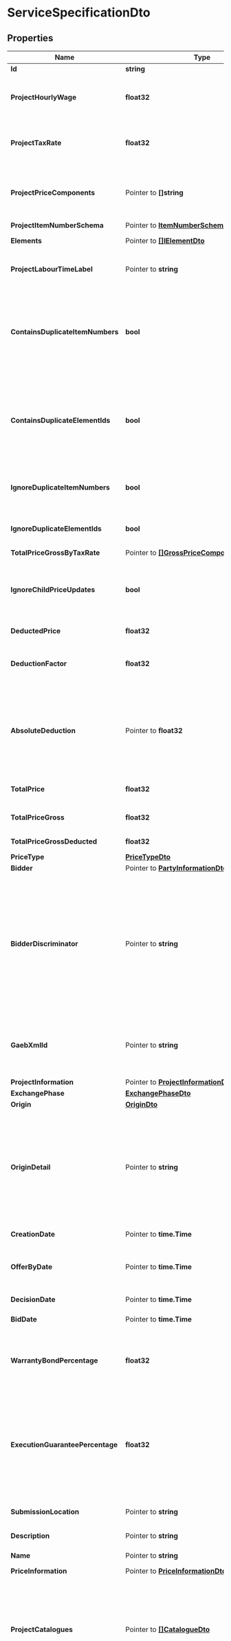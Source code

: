 # ServiceSpecificationDto

## Properties

Name | Type | Description | Notes
------------ | ------------- | ------------- | -------------
**Id** | **string** | Elements GUID identifier. | 
**ProjectHourlyWage** | **float32** | The hourly wage that is used within this ElementContainerBase. Will be propagated to child elements. | [readonly] 
**ProjectTaxRate** | **float32** | The tax rate that is used within this ElementContainerBase. Will be propagated to child elements. | 
**ProjectPriceComponents** | Pointer to **[]string** | The price components that are used within this project. They are ignored during Json deserialization because they will be set from the parent project. | [optional] 
**ProjectItemNumberSchema** | Pointer to [**ItemNumberSchemaDto**](ItemNumberSchemaDto.md) |  | [optional] 
**Elements** | Pointer to [**[]IElementDto**](IElementDto.md) | The IElements within this ElementContainerBase. | [optional] 
**ProjectLabourTimeLabel** | Pointer to **string** | The label used in the parent Project to mark labour time, e.g. \&quot;Hours\&quot; or \&quot;Stunden\&quot;. | [optional] [readonly] 
**ContainsDuplicateItemNumbers** | **bool** | Indicates if there are child IElements that have conflicting, duplicated ItemNumbers or if any child ElementContainerBase elements themselves contain duplicate ItemNumber s. Will always indicate false when told to ignore duplicate item numbers. | [readonly] 
**ContainsDuplicateElementIds** | **bool** | Indicates if there are child IElements that have conflicting, duplicated Ids or if any child ElementContainerBase elements themselves contain duplicate Id s. Will always indicate false when told to ignore duplicate item numbers. | [readonly] 
**IgnoreDuplicateItemNumbers** | **bool** | Indicate if duplicated ItemNumbers within child elements are to be ignored. Will not perform checks for duplicates if yes. | 
**IgnoreDuplicateElementIds** | **bool** | Indicate if duplicated Ids within child elements are to be ignored. Will not perform checks for duplicates if yes. | 
**TotalPriceGrossByTaxRate** | Pointer to [**[]GrossPriceComponentDto**](GrossPriceComponentDto.md) | Price composition by tax rate. | [optional] 
**IgnoreChildPriceUpdates** | **bool** | Internally used to indicate that a propagation is currently done, this is done to not recalculate every single result from a lot of changes when it is sufficient to calculate the total price at once. | 
**DeductedPrice** | **float32** | Net price after applied deductions. | [readonly] 
**DeductionFactor** | **float32** | Factor of applied deductions to the total price. For example, \&quot;0.03\&quot; means that a 3% deduction is to be applied. | 
**AbsoluteDeduction** | Pointer to **float32** | The exact amount of the discount as an absolute value. For backwards compatibility reasons, setting this value will also set a calculated value to DeductionFactor, which will also be updated in case the total price is changed to reflect a relative value of the absolute discount sum. | [optional] 
**TotalPrice** | **float32** | Will return this ElementContainerBase&#39;s total price. | [readonly] 
**TotalPriceGross** | **float32** | The total gross price for this ElementContainerBase including all child elements. | [readonly] 
**TotalPriceGrossDeducted** | **float32** | Total gross price after applied deductions. | [readonly] 
**PriceType** | [**PriceTypeDto**](PriceTypeDto.md) |  | 
**Bidder** | Pointer to [**PartyInformationDto**](PartyInformationDto.md) |  | [optional] 
**BidderDiscriminator** | Pointer to **string** | This discriminator is used to identify different bidders in a project. It is different from the Identifier property in the Bidder in that the BidderDiscriminator is intended to be a numerical identifier within a project, while the Identifier does uniquely identify a bidder in the system independent of a specific project. This property should map to \&quot;Bieternummer\&quot; or \&quot;BidderNo\&quot; in GAEB. | [optional] 
**GaebXmlId** | Pointer to **string** | This is used to store the GAEB XML Id within this ServiceSpecification. This data is not used for any calculations or evaluations but only for GAEB serialization and deserialization. | [optional] 
**ProjectInformation** | Pointer to [**ProjectInformationDto**](ProjectInformationDto.md) |  | [optional] 
**ExchangePhase** | [**ExchangePhaseDto**](ExchangePhaseDto.md) |  | 
**Origin** | [**OriginDto**](OriginDto.md) |  | 
**OriginDetail** | Pointer to **string** | This property complements the Origin property. Some formats, e.g. GaebXml might have additional information attached, e.g. GAEB XML V3.2 oder GAEB XML V3.1. This string property is used to hold such data. The Dangl.AVA module does not have a list of possible values, since this is defined in the native format assemblies, e.g. Dangl.GAEB or Dangl.Oenorm. | [optional] 
**CreationDate** | Pointer to **time.Time** | Creation date of this ServiceSpecification. | [optional] 
**OfferByDate** | Pointer to **time.Time** | Date indicating until when an offer has to be submitted. In German, this is often called the \&quot;Eröffnungstermin\&quot; | [optional] 
**DecisionDate** | Pointer to **time.Time** | Date indicating by when the buyer will select a contractor. | [optional] 
**BidDate** | Pointer to **time.Time** | Date of when the offer / bid was created | [optional] 
**WarrantyBondPercentage** | **float32** | If a construction project requires a warranty bond, this property indicates the amount as a percentage, e.g. &#39;0.15m&#39; means 15% of the construction total amount as a warranty bond. | 
**ExecutionGuaranteePercentage** | **float32** | If a construction project requires an execution guarantty, this property indicates the amount as a percentage, e.g. &#39;0.15m&#39; means 15% of the construction total amount as an execution guarantee. In practice, this percentage is usually deducted from intermediate invoices and only billed in the final invoice. | 
**SubmissionLocation** | Pointer to **string** | String indicating where the physical submission of the offer is taking place. | [optional] 
**Description** | Pointer to **string** | Description of this ServiceSpecification. | [optional] 
**Name** | Pointer to **string** | The name of this ServiceSpecification. | [optional] 
**PriceInformation** | Pointer to [**PriceInformationDto**](PriceInformationDto.md) |  | [optional] 
**ProjectCatalogues** | Pointer to [**[]CatalogueDto**](CatalogueDto.md) | These are Catalogue that are used within this ElementContainerBase. Catalogue references are used to describe catalogues, or collections, that can be used to describe elements with commonly known properties. For example, QuantityAssignments use these to categorize themselves. | [optional] 
**CatalogueReferences** | Pointer to [**[]CatalogueReferenceDto**](CatalogueReferenceDto.md) | Referenced catalogues for this ElementContainerBase. | [optional] 
**PlannedExecutionStart** | Pointer to **time.Time** | The date when the execution of the services is scheduled to start | [optional] 
**PlannedExecutionEnd** | Pointer to **time.Time** | The date then the execution of the services is scheduled to be finished | [optional] 
**ContractDate** | Pointer to **time.Time** | The date on which the contract has been awarded. This matches \&quot;Auftragsdatum\&quot; in GAEB | [optional] 
**ContractIdentifier** | Pointer to **string** | This value can be used to indicate the number or identifier of the contract. It matches \&quot;Auftragsnummer\&quot; in GAEB | [optional] 
**WarrantyDuration** | Pointer to [**WarrantyDurationDto**](WarrantyDurationDto.md) |  | [optional] 
**WarrantyEnd** | Pointer to **time.Time** | The date on which the warranty period ends | [optional] 
**ApprovalDate** | Pointer to **time.Time** | The date on which the services rendered by the bidder are scheduled to be approved by the buyer | [optional] 
**TypeOfApproval** | Pointer to **string** | This should specify how the approval is performed by the buyer. This matches \&quot;AcceptType\&quot; in GAEB | [optional] 
**AddendumNumber** | Pointer to **string** | This optional string property is shared by all IElements, and indicates if the element is part of an addendum, a &#39;Nachtrag&#39; in German. | [optional] 
**AddendumStatus** | Pointer to [**AddendumStatusDto**](AddendumStatusDto.md) |  | [optional] 
**CommerceProperties** | Pointer to [**ServiceSpecificationCommercePropertiesDto**](ServiceSpecificationCommercePropertiesDto.md) |  | [optional] 

## Methods

### NewServiceSpecificationDto

`func NewServiceSpecificationDto(id string, projectHourlyWage float32, projectTaxRate float32, containsDuplicateItemNumbers bool, containsDuplicateElementIds bool, ignoreDuplicateItemNumbers bool, ignoreDuplicateElementIds bool, ignoreChildPriceUpdates bool, deductedPrice float32, deductionFactor float32, totalPrice float32, totalPriceGross float32, totalPriceGrossDeducted float32, priceType PriceTypeDto, exchangePhase ExchangePhaseDto, origin OriginDto, warrantyBondPercentage float32, executionGuaranteePercentage float32, ) *ServiceSpecificationDto`

NewServiceSpecificationDto instantiates a new ServiceSpecificationDto object
This constructor will assign default values to properties that have it defined,
and makes sure properties required by API are set, but the set of arguments
will change when the set of required properties is changed

### NewServiceSpecificationDtoWithDefaults

`func NewServiceSpecificationDtoWithDefaults() *ServiceSpecificationDto`

NewServiceSpecificationDtoWithDefaults instantiates a new ServiceSpecificationDto object
This constructor will only assign default values to properties that have it defined,
but it doesn't guarantee that properties required by API are set

### GetId

`func (o *ServiceSpecificationDto) GetId() string`

GetId returns the Id field if non-nil, zero value otherwise.

### GetIdOk

`func (o *ServiceSpecificationDto) GetIdOk() (*string, bool)`

GetIdOk returns a tuple with the Id field if it's non-nil, zero value otherwise
and a boolean to check if the value has been set.

### SetId

`func (o *ServiceSpecificationDto) SetId(v string)`

SetId sets Id field to given value.


### GetProjectHourlyWage

`func (o *ServiceSpecificationDto) GetProjectHourlyWage() float32`

GetProjectHourlyWage returns the ProjectHourlyWage field if non-nil, zero value otherwise.

### GetProjectHourlyWageOk

`func (o *ServiceSpecificationDto) GetProjectHourlyWageOk() (*float32, bool)`

GetProjectHourlyWageOk returns a tuple with the ProjectHourlyWage field if it's non-nil, zero value otherwise
and a boolean to check if the value has been set.

### SetProjectHourlyWage

`func (o *ServiceSpecificationDto) SetProjectHourlyWage(v float32)`

SetProjectHourlyWage sets ProjectHourlyWage field to given value.


### GetProjectTaxRate

`func (o *ServiceSpecificationDto) GetProjectTaxRate() float32`

GetProjectTaxRate returns the ProjectTaxRate field if non-nil, zero value otherwise.

### GetProjectTaxRateOk

`func (o *ServiceSpecificationDto) GetProjectTaxRateOk() (*float32, bool)`

GetProjectTaxRateOk returns a tuple with the ProjectTaxRate field if it's non-nil, zero value otherwise
and a boolean to check if the value has been set.

### SetProjectTaxRate

`func (o *ServiceSpecificationDto) SetProjectTaxRate(v float32)`

SetProjectTaxRate sets ProjectTaxRate field to given value.


### GetProjectPriceComponents

`func (o *ServiceSpecificationDto) GetProjectPriceComponents() []string`

GetProjectPriceComponents returns the ProjectPriceComponents field if non-nil, zero value otherwise.

### GetProjectPriceComponentsOk

`func (o *ServiceSpecificationDto) GetProjectPriceComponentsOk() (*[]string, bool)`

GetProjectPriceComponentsOk returns a tuple with the ProjectPriceComponents field if it's non-nil, zero value otherwise
and a boolean to check if the value has been set.

### SetProjectPriceComponents

`func (o *ServiceSpecificationDto) SetProjectPriceComponents(v []string)`

SetProjectPriceComponents sets ProjectPriceComponents field to given value.

### HasProjectPriceComponents

`func (o *ServiceSpecificationDto) HasProjectPriceComponents() bool`

HasProjectPriceComponents returns a boolean if a field has been set.

### GetProjectItemNumberSchema

`func (o *ServiceSpecificationDto) GetProjectItemNumberSchema() ItemNumberSchemaDto`

GetProjectItemNumberSchema returns the ProjectItemNumberSchema field if non-nil, zero value otherwise.

### GetProjectItemNumberSchemaOk

`func (o *ServiceSpecificationDto) GetProjectItemNumberSchemaOk() (*ItemNumberSchemaDto, bool)`

GetProjectItemNumberSchemaOk returns a tuple with the ProjectItemNumberSchema field if it's non-nil, zero value otherwise
and a boolean to check if the value has been set.

### SetProjectItemNumberSchema

`func (o *ServiceSpecificationDto) SetProjectItemNumberSchema(v ItemNumberSchemaDto)`

SetProjectItemNumberSchema sets ProjectItemNumberSchema field to given value.

### HasProjectItemNumberSchema

`func (o *ServiceSpecificationDto) HasProjectItemNumberSchema() bool`

HasProjectItemNumberSchema returns a boolean if a field has been set.

### GetElements

`func (o *ServiceSpecificationDto) GetElements() []IElementDto`

GetElements returns the Elements field if non-nil, zero value otherwise.

### GetElementsOk

`func (o *ServiceSpecificationDto) GetElementsOk() (*[]IElementDto, bool)`

GetElementsOk returns a tuple with the Elements field if it's non-nil, zero value otherwise
and a boolean to check if the value has been set.

### SetElements

`func (o *ServiceSpecificationDto) SetElements(v []IElementDto)`

SetElements sets Elements field to given value.

### HasElements

`func (o *ServiceSpecificationDto) HasElements() bool`

HasElements returns a boolean if a field has been set.

### GetProjectLabourTimeLabel

`func (o *ServiceSpecificationDto) GetProjectLabourTimeLabel() string`

GetProjectLabourTimeLabel returns the ProjectLabourTimeLabel field if non-nil, zero value otherwise.

### GetProjectLabourTimeLabelOk

`func (o *ServiceSpecificationDto) GetProjectLabourTimeLabelOk() (*string, bool)`

GetProjectLabourTimeLabelOk returns a tuple with the ProjectLabourTimeLabel field if it's non-nil, zero value otherwise
and a boolean to check if the value has been set.

### SetProjectLabourTimeLabel

`func (o *ServiceSpecificationDto) SetProjectLabourTimeLabel(v string)`

SetProjectLabourTimeLabel sets ProjectLabourTimeLabel field to given value.

### HasProjectLabourTimeLabel

`func (o *ServiceSpecificationDto) HasProjectLabourTimeLabel() bool`

HasProjectLabourTimeLabel returns a boolean if a field has been set.

### GetContainsDuplicateItemNumbers

`func (o *ServiceSpecificationDto) GetContainsDuplicateItemNumbers() bool`

GetContainsDuplicateItemNumbers returns the ContainsDuplicateItemNumbers field if non-nil, zero value otherwise.

### GetContainsDuplicateItemNumbersOk

`func (o *ServiceSpecificationDto) GetContainsDuplicateItemNumbersOk() (*bool, bool)`

GetContainsDuplicateItemNumbersOk returns a tuple with the ContainsDuplicateItemNumbers field if it's non-nil, zero value otherwise
and a boolean to check if the value has been set.

### SetContainsDuplicateItemNumbers

`func (o *ServiceSpecificationDto) SetContainsDuplicateItemNumbers(v bool)`

SetContainsDuplicateItemNumbers sets ContainsDuplicateItemNumbers field to given value.


### GetContainsDuplicateElementIds

`func (o *ServiceSpecificationDto) GetContainsDuplicateElementIds() bool`

GetContainsDuplicateElementIds returns the ContainsDuplicateElementIds field if non-nil, zero value otherwise.

### GetContainsDuplicateElementIdsOk

`func (o *ServiceSpecificationDto) GetContainsDuplicateElementIdsOk() (*bool, bool)`

GetContainsDuplicateElementIdsOk returns a tuple with the ContainsDuplicateElementIds field if it's non-nil, zero value otherwise
and a boolean to check if the value has been set.

### SetContainsDuplicateElementIds

`func (o *ServiceSpecificationDto) SetContainsDuplicateElementIds(v bool)`

SetContainsDuplicateElementIds sets ContainsDuplicateElementIds field to given value.


### GetIgnoreDuplicateItemNumbers

`func (o *ServiceSpecificationDto) GetIgnoreDuplicateItemNumbers() bool`

GetIgnoreDuplicateItemNumbers returns the IgnoreDuplicateItemNumbers field if non-nil, zero value otherwise.

### GetIgnoreDuplicateItemNumbersOk

`func (o *ServiceSpecificationDto) GetIgnoreDuplicateItemNumbersOk() (*bool, bool)`

GetIgnoreDuplicateItemNumbersOk returns a tuple with the IgnoreDuplicateItemNumbers field if it's non-nil, zero value otherwise
and a boolean to check if the value has been set.

### SetIgnoreDuplicateItemNumbers

`func (o *ServiceSpecificationDto) SetIgnoreDuplicateItemNumbers(v bool)`

SetIgnoreDuplicateItemNumbers sets IgnoreDuplicateItemNumbers field to given value.


### GetIgnoreDuplicateElementIds

`func (o *ServiceSpecificationDto) GetIgnoreDuplicateElementIds() bool`

GetIgnoreDuplicateElementIds returns the IgnoreDuplicateElementIds field if non-nil, zero value otherwise.

### GetIgnoreDuplicateElementIdsOk

`func (o *ServiceSpecificationDto) GetIgnoreDuplicateElementIdsOk() (*bool, bool)`

GetIgnoreDuplicateElementIdsOk returns a tuple with the IgnoreDuplicateElementIds field if it's non-nil, zero value otherwise
and a boolean to check if the value has been set.

### SetIgnoreDuplicateElementIds

`func (o *ServiceSpecificationDto) SetIgnoreDuplicateElementIds(v bool)`

SetIgnoreDuplicateElementIds sets IgnoreDuplicateElementIds field to given value.


### GetTotalPriceGrossByTaxRate

`func (o *ServiceSpecificationDto) GetTotalPriceGrossByTaxRate() []GrossPriceComponentDto`

GetTotalPriceGrossByTaxRate returns the TotalPriceGrossByTaxRate field if non-nil, zero value otherwise.

### GetTotalPriceGrossByTaxRateOk

`func (o *ServiceSpecificationDto) GetTotalPriceGrossByTaxRateOk() (*[]GrossPriceComponentDto, bool)`

GetTotalPriceGrossByTaxRateOk returns a tuple with the TotalPriceGrossByTaxRate field if it's non-nil, zero value otherwise
and a boolean to check if the value has been set.

### SetTotalPriceGrossByTaxRate

`func (o *ServiceSpecificationDto) SetTotalPriceGrossByTaxRate(v []GrossPriceComponentDto)`

SetTotalPriceGrossByTaxRate sets TotalPriceGrossByTaxRate field to given value.

### HasTotalPriceGrossByTaxRate

`func (o *ServiceSpecificationDto) HasTotalPriceGrossByTaxRate() bool`

HasTotalPriceGrossByTaxRate returns a boolean if a field has been set.

### GetIgnoreChildPriceUpdates

`func (o *ServiceSpecificationDto) GetIgnoreChildPriceUpdates() bool`

GetIgnoreChildPriceUpdates returns the IgnoreChildPriceUpdates field if non-nil, zero value otherwise.

### GetIgnoreChildPriceUpdatesOk

`func (o *ServiceSpecificationDto) GetIgnoreChildPriceUpdatesOk() (*bool, bool)`

GetIgnoreChildPriceUpdatesOk returns a tuple with the IgnoreChildPriceUpdates field if it's non-nil, zero value otherwise
and a boolean to check if the value has been set.

### SetIgnoreChildPriceUpdates

`func (o *ServiceSpecificationDto) SetIgnoreChildPriceUpdates(v bool)`

SetIgnoreChildPriceUpdates sets IgnoreChildPriceUpdates field to given value.


### GetDeductedPrice

`func (o *ServiceSpecificationDto) GetDeductedPrice() float32`

GetDeductedPrice returns the DeductedPrice field if non-nil, zero value otherwise.

### GetDeductedPriceOk

`func (o *ServiceSpecificationDto) GetDeductedPriceOk() (*float32, bool)`

GetDeductedPriceOk returns a tuple with the DeductedPrice field if it's non-nil, zero value otherwise
and a boolean to check if the value has been set.

### SetDeductedPrice

`func (o *ServiceSpecificationDto) SetDeductedPrice(v float32)`

SetDeductedPrice sets DeductedPrice field to given value.


### GetDeductionFactor

`func (o *ServiceSpecificationDto) GetDeductionFactor() float32`

GetDeductionFactor returns the DeductionFactor field if non-nil, zero value otherwise.

### GetDeductionFactorOk

`func (o *ServiceSpecificationDto) GetDeductionFactorOk() (*float32, bool)`

GetDeductionFactorOk returns a tuple with the DeductionFactor field if it's non-nil, zero value otherwise
and a boolean to check if the value has been set.

### SetDeductionFactor

`func (o *ServiceSpecificationDto) SetDeductionFactor(v float32)`

SetDeductionFactor sets DeductionFactor field to given value.


### GetAbsoluteDeduction

`func (o *ServiceSpecificationDto) GetAbsoluteDeduction() float32`

GetAbsoluteDeduction returns the AbsoluteDeduction field if non-nil, zero value otherwise.

### GetAbsoluteDeductionOk

`func (o *ServiceSpecificationDto) GetAbsoluteDeductionOk() (*float32, bool)`

GetAbsoluteDeductionOk returns a tuple with the AbsoluteDeduction field if it's non-nil, zero value otherwise
and a boolean to check if the value has been set.

### SetAbsoluteDeduction

`func (o *ServiceSpecificationDto) SetAbsoluteDeduction(v float32)`

SetAbsoluteDeduction sets AbsoluteDeduction field to given value.

### HasAbsoluteDeduction

`func (o *ServiceSpecificationDto) HasAbsoluteDeduction() bool`

HasAbsoluteDeduction returns a boolean if a field has been set.

### GetTotalPrice

`func (o *ServiceSpecificationDto) GetTotalPrice() float32`

GetTotalPrice returns the TotalPrice field if non-nil, zero value otherwise.

### GetTotalPriceOk

`func (o *ServiceSpecificationDto) GetTotalPriceOk() (*float32, bool)`

GetTotalPriceOk returns a tuple with the TotalPrice field if it's non-nil, zero value otherwise
and a boolean to check if the value has been set.

### SetTotalPrice

`func (o *ServiceSpecificationDto) SetTotalPrice(v float32)`

SetTotalPrice sets TotalPrice field to given value.


### GetTotalPriceGross

`func (o *ServiceSpecificationDto) GetTotalPriceGross() float32`

GetTotalPriceGross returns the TotalPriceGross field if non-nil, zero value otherwise.

### GetTotalPriceGrossOk

`func (o *ServiceSpecificationDto) GetTotalPriceGrossOk() (*float32, bool)`

GetTotalPriceGrossOk returns a tuple with the TotalPriceGross field if it's non-nil, zero value otherwise
and a boolean to check if the value has been set.

### SetTotalPriceGross

`func (o *ServiceSpecificationDto) SetTotalPriceGross(v float32)`

SetTotalPriceGross sets TotalPriceGross field to given value.


### GetTotalPriceGrossDeducted

`func (o *ServiceSpecificationDto) GetTotalPriceGrossDeducted() float32`

GetTotalPriceGrossDeducted returns the TotalPriceGrossDeducted field if non-nil, zero value otherwise.

### GetTotalPriceGrossDeductedOk

`func (o *ServiceSpecificationDto) GetTotalPriceGrossDeductedOk() (*float32, bool)`

GetTotalPriceGrossDeductedOk returns a tuple with the TotalPriceGrossDeducted field if it's non-nil, zero value otherwise
and a boolean to check if the value has been set.

### SetTotalPriceGrossDeducted

`func (o *ServiceSpecificationDto) SetTotalPriceGrossDeducted(v float32)`

SetTotalPriceGrossDeducted sets TotalPriceGrossDeducted field to given value.


### GetPriceType

`func (o *ServiceSpecificationDto) GetPriceType() PriceTypeDto`

GetPriceType returns the PriceType field if non-nil, zero value otherwise.

### GetPriceTypeOk

`func (o *ServiceSpecificationDto) GetPriceTypeOk() (*PriceTypeDto, bool)`

GetPriceTypeOk returns a tuple with the PriceType field if it's non-nil, zero value otherwise
and a boolean to check if the value has been set.

### SetPriceType

`func (o *ServiceSpecificationDto) SetPriceType(v PriceTypeDto)`

SetPriceType sets PriceType field to given value.


### GetBidder

`func (o *ServiceSpecificationDto) GetBidder() PartyInformationDto`

GetBidder returns the Bidder field if non-nil, zero value otherwise.

### GetBidderOk

`func (o *ServiceSpecificationDto) GetBidderOk() (*PartyInformationDto, bool)`

GetBidderOk returns a tuple with the Bidder field if it's non-nil, zero value otherwise
and a boolean to check if the value has been set.

### SetBidder

`func (o *ServiceSpecificationDto) SetBidder(v PartyInformationDto)`

SetBidder sets Bidder field to given value.

### HasBidder

`func (o *ServiceSpecificationDto) HasBidder() bool`

HasBidder returns a boolean if a field has been set.

### GetBidderDiscriminator

`func (o *ServiceSpecificationDto) GetBidderDiscriminator() string`

GetBidderDiscriminator returns the BidderDiscriminator field if non-nil, zero value otherwise.

### GetBidderDiscriminatorOk

`func (o *ServiceSpecificationDto) GetBidderDiscriminatorOk() (*string, bool)`

GetBidderDiscriminatorOk returns a tuple with the BidderDiscriminator field if it's non-nil, zero value otherwise
and a boolean to check if the value has been set.

### SetBidderDiscriminator

`func (o *ServiceSpecificationDto) SetBidderDiscriminator(v string)`

SetBidderDiscriminator sets BidderDiscriminator field to given value.

### HasBidderDiscriminator

`func (o *ServiceSpecificationDto) HasBidderDiscriminator() bool`

HasBidderDiscriminator returns a boolean if a field has been set.

### GetGaebXmlId

`func (o *ServiceSpecificationDto) GetGaebXmlId() string`

GetGaebXmlId returns the GaebXmlId field if non-nil, zero value otherwise.

### GetGaebXmlIdOk

`func (o *ServiceSpecificationDto) GetGaebXmlIdOk() (*string, bool)`

GetGaebXmlIdOk returns a tuple with the GaebXmlId field if it's non-nil, zero value otherwise
and a boolean to check if the value has been set.

### SetGaebXmlId

`func (o *ServiceSpecificationDto) SetGaebXmlId(v string)`

SetGaebXmlId sets GaebXmlId field to given value.

### HasGaebXmlId

`func (o *ServiceSpecificationDto) HasGaebXmlId() bool`

HasGaebXmlId returns a boolean if a field has been set.

### GetProjectInformation

`func (o *ServiceSpecificationDto) GetProjectInformation() ProjectInformationDto`

GetProjectInformation returns the ProjectInformation field if non-nil, zero value otherwise.

### GetProjectInformationOk

`func (o *ServiceSpecificationDto) GetProjectInformationOk() (*ProjectInformationDto, bool)`

GetProjectInformationOk returns a tuple with the ProjectInformation field if it's non-nil, zero value otherwise
and a boolean to check if the value has been set.

### SetProjectInformation

`func (o *ServiceSpecificationDto) SetProjectInformation(v ProjectInformationDto)`

SetProjectInformation sets ProjectInformation field to given value.

### HasProjectInformation

`func (o *ServiceSpecificationDto) HasProjectInformation() bool`

HasProjectInformation returns a boolean if a field has been set.

### GetExchangePhase

`func (o *ServiceSpecificationDto) GetExchangePhase() ExchangePhaseDto`

GetExchangePhase returns the ExchangePhase field if non-nil, zero value otherwise.

### GetExchangePhaseOk

`func (o *ServiceSpecificationDto) GetExchangePhaseOk() (*ExchangePhaseDto, bool)`

GetExchangePhaseOk returns a tuple with the ExchangePhase field if it's non-nil, zero value otherwise
and a boolean to check if the value has been set.

### SetExchangePhase

`func (o *ServiceSpecificationDto) SetExchangePhase(v ExchangePhaseDto)`

SetExchangePhase sets ExchangePhase field to given value.


### GetOrigin

`func (o *ServiceSpecificationDto) GetOrigin() OriginDto`

GetOrigin returns the Origin field if non-nil, zero value otherwise.

### GetOriginOk

`func (o *ServiceSpecificationDto) GetOriginOk() (*OriginDto, bool)`

GetOriginOk returns a tuple with the Origin field if it's non-nil, zero value otherwise
and a boolean to check if the value has been set.

### SetOrigin

`func (o *ServiceSpecificationDto) SetOrigin(v OriginDto)`

SetOrigin sets Origin field to given value.


### GetOriginDetail

`func (o *ServiceSpecificationDto) GetOriginDetail() string`

GetOriginDetail returns the OriginDetail field if non-nil, zero value otherwise.

### GetOriginDetailOk

`func (o *ServiceSpecificationDto) GetOriginDetailOk() (*string, bool)`

GetOriginDetailOk returns a tuple with the OriginDetail field if it's non-nil, zero value otherwise
and a boolean to check if the value has been set.

### SetOriginDetail

`func (o *ServiceSpecificationDto) SetOriginDetail(v string)`

SetOriginDetail sets OriginDetail field to given value.

### HasOriginDetail

`func (o *ServiceSpecificationDto) HasOriginDetail() bool`

HasOriginDetail returns a boolean if a field has been set.

### GetCreationDate

`func (o *ServiceSpecificationDto) GetCreationDate() time.Time`

GetCreationDate returns the CreationDate field if non-nil, zero value otherwise.

### GetCreationDateOk

`func (o *ServiceSpecificationDto) GetCreationDateOk() (*time.Time, bool)`

GetCreationDateOk returns a tuple with the CreationDate field if it's non-nil, zero value otherwise
and a boolean to check if the value has been set.

### SetCreationDate

`func (o *ServiceSpecificationDto) SetCreationDate(v time.Time)`

SetCreationDate sets CreationDate field to given value.

### HasCreationDate

`func (o *ServiceSpecificationDto) HasCreationDate() bool`

HasCreationDate returns a boolean if a field has been set.

### GetOfferByDate

`func (o *ServiceSpecificationDto) GetOfferByDate() time.Time`

GetOfferByDate returns the OfferByDate field if non-nil, zero value otherwise.

### GetOfferByDateOk

`func (o *ServiceSpecificationDto) GetOfferByDateOk() (*time.Time, bool)`

GetOfferByDateOk returns a tuple with the OfferByDate field if it's non-nil, zero value otherwise
and a boolean to check if the value has been set.

### SetOfferByDate

`func (o *ServiceSpecificationDto) SetOfferByDate(v time.Time)`

SetOfferByDate sets OfferByDate field to given value.

### HasOfferByDate

`func (o *ServiceSpecificationDto) HasOfferByDate() bool`

HasOfferByDate returns a boolean if a field has been set.

### GetDecisionDate

`func (o *ServiceSpecificationDto) GetDecisionDate() time.Time`

GetDecisionDate returns the DecisionDate field if non-nil, zero value otherwise.

### GetDecisionDateOk

`func (o *ServiceSpecificationDto) GetDecisionDateOk() (*time.Time, bool)`

GetDecisionDateOk returns a tuple with the DecisionDate field if it's non-nil, zero value otherwise
and a boolean to check if the value has been set.

### SetDecisionDate

`func (o *ServiceSpecificationDto) SetDecisionDate(v time.Time)`

SetDecisionDate sets DecisionDate field to given value.

### HasDecisionDate

`func (o *ServiceSpecificationDto) HasDecisionDate() bool`

HasDecisionDate returns a boolean if a field has been set.

### GetBidDate

`func (o *ServiceSpecificationDto) GetBidDate() time.Time`

GetBidDate returns the BidDate field if non-nil, zero value otherwise.

### GetBidDateOk

`func (o *ServiceSpecificationDto) GetBidDateOk() (*time.Time, bool)`

GetBidDateOk returns a tuple with the BidDate field if it's non-nil, zero value otherwise
and a boolean to check if the value has been set.

### SetBidDate

`func (o *ServiceSpecificationDto) SetBidDate(v time.Time)`

SetBidDate sets BidDate field to given value.

### HasBidDate

`func (o *ServiceSpecificationDto) HasBidDate() bool`

HasBidDate returns a boolean if a field has been set.

### GetWarrantyBondPercentage

`func (o *ServiceSpecificationDto) GetWarrantyBondPercentage() float32`

GetWarrantyBondPercentage returns the WarrantyBondPercentage field if non-nil, zero value otherwise.

### GetWarrantyBondPercentageOk

`func (o *ServiceSpecificationDto) GetWarrantyBondPercentageOk() (*float32, bool)`

GetWarrantyBondPercentageOk returns a tuple with the WarrantyBondPercentage field if it's non-nil, zero value otherwise
and a boolean to check if the value has been set.

### SetWarrantyBondPercentage

`func (o *ServiceSpecificationDto) SetWarrantyBondPercentage(v float32)`

SetWarrantyBondPercentage sets WarrantyBondPercentage field to given value.


### GetExecutionGuaranteePercentage

`func (o *ServiceSpecificationDto) GetExecutionGuaranteePercentage() float32`

GetExecutionGuaranteePercentage returns the ExecutionGuaranteePercentage field if non-nil, zero value otherwise.

### GetExecutionGuaranteePercentageOk

`func (o *ServiceSpecificationDto) GetExecutionGuaranteePercentageOk() (*float32, bool)`

GetExecutionGuaranteePercentageOk returns a tuple with the ExecutionGuaranteePercentage field if it's non-nil, zero value otherwise
and a boolean to check if the value has been set.

### SetExecutionGuaranteePercentage

`func (o *ServiceSpecificationDto) SetExecutionGuaranteePercentage(v float32)`

SetExecutionGuaranteePercentage sets ExecutionGuaranteePercentage field to given value.


### GetSubmissionLocation

`func (o *ServiceSpecificationDto) GetSubmissionLocation() string`

GetSubmissionLocation returns the SubmissionLocation field if non-nil, zero value otherwise.

### GetSubmissionLocationOk

`func (o *ServiceSpecificationDto) GetSubmissionLocationOk() (*string, bool)`

GetSubmissionLocationOk returns a tuple with the SubmissionLocation field if it's non-nil, zero value otherwise
and a boolean to check if the value has been set.

### SetSubmissionLocation

`func (o *ServiceSpecificationDto) SetSubmissionLocation(v string)`

SetSubmissionLocation sets SubmissionLocation field to given value.

### HasSubmissionLocation

`func (o *ServiceSpecificationDto) HasSubmissionLocation() bool`

HasSubmissionLocation returns a boolean if a field has been set.

### GetDescription

`func (o *ServiceSpecificationDto) GetDescription() string`

GetDescription returns the Description field if non-nil, zero value otherwise.

### GetDescriptionOk

`func (o *ServiceSpecificationDto) GetDescriptionOk() (*string, bool)`

GetDescriptionOk returns a tuple with the Description field if it's non-nil, zero value otherwise
and a boolean to check if the value has been set.

### SetDescription

`func (o *ServiceSpecificationDto) SetDescription(v string)`

SetDescription sets Description field to given value.

### HasDescription

`func (o *ServiceSpecificationDto) HasDescription() bool`

HasDescription returns a boolean if a field has been set.

### GetName

`func (o *ServiceSpecificationDto) GetName() string`

GetName returns the Name field if non-nil, zero value otherwise.

### GetNameOk

`func (o *ServiceSpecificationDto) GetNameOk() (*string, bool)`

GetNameOk returns a tuple with the Name field if it's non-nil, zero value otherwise
and a boolean to check if the value has been set.

### SetName

`func (o *ServiceSpecificationDto) SetName(v string)`

SetName sets Name field to given value.

### HasName

`func (o *ServiceSpecificationDto) HasName() bool`

HasName returns a boolean if a field has been set.

### GetPriceInformation

`func (o *ServiceSpecificationDto) GetPriceInformation() PriceInformationDto`

GetPriceInformation returns the PriceInformation field if non-nil, zero value otherwise.

### GetPriceInformationOk

`func (o *ServiceSpecificationDto) GetPriceInformationOk() (*PriceInformationDto, bool)`

GetPriceInformationOk returns a tuple with the PriceInformation field if it's non-nil, zero value otherwise
and a boolean to check if the value has been set.

### SetPriceInformation

`func (o *ServiceSpecificationDto) SetPriceInformation(v PriceInformationDto)`

SetPriceInformation sets PriceInformation field to given value.

### HasPriceInformation

`func (o *ServiceSpecificationDto) HasPriceInformation() bool`

HasPriceInformation returns a boolean if a field has been set.

### GetProjectCatalogues

`func (o *ServiceSpecificationDto) GetProjectCatalogues() []CatalogueDto`

GetProjectCatalogues returns the ProjectCatalogues field if non-nil, zero value otherwise.

### GetProjectCataloguesOk

`func (o *ServiceSpecificationDto) GetProjectCataloguesOk() (*[]CatalogueDto, bool)`

GetProjectCataloguesOk returns a tuple with the ProjectCatalogues field if it's non-nil, zero value otherwise
and a boolean to check if the value has been set.

### SetProjectCatalogues

`func (o *ServiceSpecificationDto) SetProjectCatalogues(v []CatalogueDto)`

SetProjectCatalogues sets ProjectCatalogues field to given value.

### HasProjectCatalogues

`func (o *ServiceSpecificationDto) HasProjectCatalogues() bool`

HasProjectCatalogues returns a boolean if a field has been set.

### GetCatalogueReferences

`func (o *ServiceSpecificationDto) GetCatalogueReferences() []CatalogueReferenceDto`

GetCatalogueReferences returns the CatalogueReferences field if non-nil, zero value otherwise.

### GetCatalogueReferencesOk

`func (o *ServiceSpecificationDto) GetCatalogueReferencesOk() (*[]CatalogueReferenceDto, bool)`

GetCatalogueReferencesOk returns a tuple with the CatalogueReferences field if it's non-nil, zero value otherwise
and a boolean to check if the value has been set.

### SetCatalogueReferences

`func (o *ServiceSpecificationDto) SetCatalogueReferences(v []CatalogueReferenceDto)`

SetCatalogueReferences sets CatalogueReferences field to given value.

### HasCatalogueReferences

`func (o *ServiceSpecificationDto) HasCatalogueReferences() bool`

HasCatalogueReferences returns a boolean if a field has been set.

### GetPlannedExecutionStart

`func (o *ServiceSpecificationDto) GetPlannedExecutionStart() time.Time`

GetPlannedExecutionStart returns the PlannedExecutionStart field if non-nil, zero value otherwise.

### GetPlannedExecutionStartOk

`func (o *ServiceSpecificationDto) GetPlannedExecutionStartOk() (*time.Time, bool)`

GetPlannedExecutionStartOk returns a tuple with the PlannedExecutionStart field if it's non-nil, zero value otherwise
and a boolean to check if the value has been set.

### SetPlannedExecutionStart

`func (o *ServiceSpecificationDto) SetPlannedExecutionStart(v time.Time)`

SetPlannedExecutionStart sets PlannedExecutionStart field to given value.

### HasPlannedExecutionStart

`func (o *ServiceSpecificationDto) HasPlannedExecutionStart() bool`

HasPlannedExecutionStart returns a boolean if a field has been set.

### GetPlannedExecutionEnd

`func (o *ServiceSpecificationDto) GetPlannedExecutionEnd() time.Time`

GetPlannedExecutionEnd returns the PlannedExecutionEnd field if non-nil, zero value otherwise.

### GetPlannedExecutionEndOk

`func (o *ServiceSpecificationDto) GetPlannedExecutionEndOk() (*time.Time, bool)`

GetPlannedExecutionEndOk returns a tuple with the PlannedExecutionEnd field if it's non-nil, zero value otherwise
and a boolean to check if the value has been set.

### SetPlannedExecutionEnd

`func (o *ServiceSpecificationDto) SetPlannedExecutionEnd(v time.Time)`

SetPlannedExecutionEnd sets PlannedExecutionEnd field to given value.

### HasPlannedExecutionEnd

`func (o *ServiceSpecificationDto) HasPlannedExecutionEnd() bool`

HasPlannedExecutionEnd returns a boolean if a field has been set.

### GetContractDate

`func (o *ServiceSpecificationDto) GetContractDate() time.Time`

GetContractDate returns the ContractDate field if non-nil, zero value otherwise.

### GetContractDateOk

`func (o *ServiceSpecificationDto) GetContractDateOk() (*time.Time, bool)`

GetContractDateOk returns a tuple with the ContractDate field if it's non-nil, zero value otherwise
and a boolean to check if the value has been set.

### SetContractDate

`func (o *ServiceSpecificationDto) SetContractDate(v time.Time)`

SetContractDate sets ContractDate field to given value.

### HasContractDate

`func (o *ServiceSpecificationDto) HasContractDate() bool`

HasContractDate returns a boolean if a field has been set.

### GetContractIdentifier

`func (o *ServiceSpecificationDto) GetContractIdentifier() string`

GetContractIdentifier returns the ContractIdentifier field if non-nil, zero value otherwise.

### GetContractIdentifierOk

`func (o *ServiceSpecificationDto) GetContractIdentifierOk() (*string, bool)`

GetContractIdentifierOk returns a tuple with the ContractIdentifier field if it's non-nil, zero value otherwise
and a boolean to check if the value has been set.

### SetContractIdentifier

`func (o *ServiceSpecificationDto) SetContractIdentifier(v string)`

SetContractIdentifier sets ContractIdentifier field to given value.

### HasContractIdentifier

`func (o *ServiceSpecificationDto) HasContractIdentifier() bool`

HasContractIdentifier returns a boolean if a field has been set.

### GetWarrantyDuration

`func (o *ServiceSpecificationDto) GetWarrantyDuration() WarrantyDurationDto`

GetWarrantyDuration returns the WarrantyDuration field if non-nil, zero value otherwise.

### GetWarrantyDurationOk

`func (o *ServiceSpecificationDto) GetWarrantyDurationOk() (*WarrantyDurationDto, bool)`

GetWarrantyDurationOk returns a tuple with the WarrantyDuration field if it's non-nil, zero value otherwise
and a boolean to check if the value has been set.

### SetWarrantyDuration

`func (o *ServiceSpecificationDto) SetWarrantyDuration(v WarrantyDurationDto)`

SetWarrantyDuration sets WarrantyDuration field to given value.

### HasWarrantyDuration

`func (o *ServiceSpecificationDto) HasWarrantyDuration() bool`

HasWarrantyDuration returns a boolean if a field has been set.

### GetWarrantyEnd

`func (o *ServiceSpecificationDto) GetWarrantyEnd() time.Time`

GetWarrantyEnd returns the WarrantyEnd field if non-nil, zero value otherwise.

### GetWarrantyEndOk

`func (o *ServiceSpecificationDto) GetWarrantyEndOk() (*time.Time, bool)`

GetWarrantyEndOk returns a tuple with the WarrantyEnd field if it's non-nil, zero value otherwise
and a boolean to check if the value has been set.

### SetWarrantyEnd

`func (o *ServiceSpecificationDto) SetWarrantyEnd(v time.Time)`

SetWarrantyEnd sets WarrantyEnd field to given value.

### HasWarrantyEnd

`func (o *ServiceSpecificationDto) HasWarrantyEnd() bool`

HasWarrantyEnd returns a boolean if a field has been set.

### GetApprovalDate

`func (o *ServiceSpecificationDto) GetApprovalDate() time.Time`

GetApprovalDate returns the ApprovalDate field if non-nil, zero value otherwise.

### GetApprovalDateOk

`func (o *ServiceSpecificationDto) GetApprovalDateOk() (*time.Time, bool)`

GetApprovalDateOk returns a tuple with the ApprovalDate field if it's non-nil, zero value otherwise
and a boolean to check if the value has been set.

### SetApprovalDate

`func (o *ServiceSpecificationDto) SetApprovalDate(v time.Time)`

SetApprovalDate sets ApprovalDate field to given value.

### HasApprovalDate

`func (o *ServiceSpecificationDto) HasApprovalDate() bool`

HasApprovalDate returns a boolean if a field has been set.

### GetTypeOfApproval

`func (o *ServiceSpecificationDto) GetTypeOfApproval() string`

GetTypeOfApproval returns the TypeOfApproval field if non-nil, zero value otherwise.

### GetTypeOfApprovalOk

`func (o *ServiceSpecificationDto) GetTypeOfApprovalOk() (*string, bool)`

GetTypeOfApprovalOk returns a tuple with the TypeOfApproval field if it's non-nil, zero value otherwise
and a boolean to check if the value has been set.

### SetTypeOfApproval

`func (o *ServiceSpecificationDto) SetTypeOfApproval(v string)`

SetTypeOfApproval sets TypeOfApproval field to given value.

### HasTypeOfApproval

`func (o *ServiceSpecificationDto) HasTypeOfApproval() bool`

HasTypeOfApproval returns a boolean if a field has been set.

### GetAddendumNumber

`func (o *ServiceSpecificationDto) GetAddendumNumber() string`

GetAddendumNumber returns the AddendumNumber field if non-nil, zero value otherwise.

### GetAddendumNumberOk

`func (o *ServiceSpecificationDto) GetAddendumNumberOk() (*string, bool)`

GetAddendumNumberOk returns a tuple with the AddendumNumber field if it's non-nil, zero value otherwise
and a boolean to check if the value has been set.

### SetAddendumNumber

`func (o *ServiceSpecificationDto) SetAddendumNumber(v string)`

SetAddendumNumber sets AddendumNumber field to given value.

### HasAddendumNumber

`func (o *ServiceSpecificationDto) HasAddendumNumber() bool`

HasAddendumNumber returns a boolean if a field has been set.

### GetAddendumStatus

`func (o *ServiceSpecificationDto) GetAddendumStatus() AddendumStatusDto`

GetAddendumStatus returns the AddendumStatus field if non-nil, zero value otherwise.

### GetAddendumStatusOk

`func (o *ServiceSpecificationDto) GetAddendumStatusOk() (*AddendumStatusDto, bool)`

GetAddendumStatusOk returns a tuple with the AddendumStatus field if it's non-nil, zero value otherwise
and a boolean to check if the value has been set.

### SetAddendumStatus

`func (o *ServiceSpecificationDto) SetAddendumStatus(v AddendumStatusDto)`

SetAddendumStatus sets AddendumStatus field to given value.

### HasAddendumStatus

`func (o *ServiceSpecificationDto) HasAddendumStatus() bool`

HasAddendumStatus returns a boolean if a field has been set.

### GetCommerceProperties

`func (o *ServiceSpecificationDto) GetCommerceProperties() ServiceSpecificationCommercePropertiesDto`

GetCommerceProperties returns the CommerceProperties field if non-nil, zero value otherwise.

### GetCommercePropertiesOk

`func (o *ServiceSpecificationDto) GetCommercePropertiesOk() (*ServiceSpecificationCommercePropertiesDto, bool)`

GetCommercePropertiesOk returns a tuple with the CommerceProperties field if it's non-nil, zero value otherwise
and a boolean to check if the value has been set.

### SetCommerceProperties

`func (o *ServiceSpecificationDto) SetCommerceProperties(v ServiceSpecificationCommercePropertiesDto)`

SetCommerceProperties sets CommerceProperties field to given value.

### HasCommerceProperties

`func (o *ServiceSpecificationDto) HasCommerceProperties() bool`

HasCommerceProperties returns a boolean if a field has been set.


[[Back to Model list]](../README.md#documentation-for-models) [[Back to API list]](../README.md#documentation-for-api-endpoints) [[Back to README]](../README.md)


